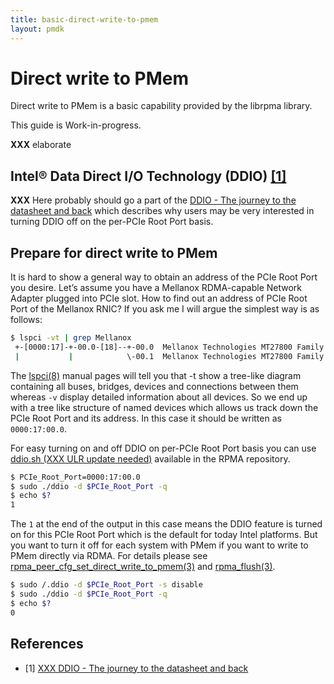 ```yaml
---
title: basic-direct-write-to-pmem
layout: pmdk
---
```


# Direct write to PMem

Direct write to PMem is a basic capability provided by the librpma library.

This guide is Work-in-progress.

**XXX** elaborate

## Intel® Data Direct I/O Technology (DDIO) [[1]][xxx-ddio]

**XXX** Here probably should go a part of the [DDIO - The journey to the datasheet and back][xxx-ddio] which describes why users may be very interested in turning DDIO off on the per-PCIe Root Port basis.

## Prepare for direct write to PMem

It is hard to show a general way to obtain an address of the PCIe Root Port you desire. Let’s assume you have a Mellanox RDMA-capable Network Adapter plugged into PCIe slot. How to find out an address of PCIe Root Port of the Mellanox RNIC? If you ask me I will argue the simplest way is as follows:

```sh
$ lspci -vt | grep Mellanox
 +-[0000:17]-+-00.0-[18]--+-00.0  Mellanox Technologies MT27800 Family [ConnectX-5]
 |           |            \-00.1  Mellanox Technologies MT27800 Family [ConnectX-5]
```

The [lspci(8)](https://man7.org/linux/man-pages/man8/lspci.8.html) manual pages will tell you that -t show a tree-like diagram containing all buses, bridges, devices and connections between them whereas `-v` display detailed information about all devices. So we end up with a tree like structure of named devices which allows us track down the PCIe Root Port and its address. In this case it should be written as `0000:17:00.0`.

For easy turning on and off DDIO on per-PCIe Root Port basis you can use [ddio.sh (XXX ULR update needed)](https://github.com/janekmi/rpma/blob/common-tools-ddio/tools/ddio.sh) available in the RPMA repository.

```sh
$ PCIe_Root_Port=0000:17:00.0
$ sudo ./ddio -d $PCIe_Root_Port -q
$ echo $?
1
```

The `1` at the end of the output in this case means the DDIO feature is turned on for this PCIe Root Port which is the default for today Intel platforms. But you want to turn it off for each system with PMem if you want to write to PMem directly via RDMA. For details please see [rpma_peer_cfg_set_direct_write_to_pmem(3)](https://pmem.io/rpma/manpages/master/rpma_peer_cfg_set_direct_write_to_pmem.3) and [rpma_flush(3)](https://pmem.io/rpma/manpages/master/rpma_flush.3).

```sh
$ sudo /.ddio -d $PCIe_Root_Port -s disable
$ sudo ./ddio -d $PCIe_Root_Port -q
$ echo $?
0
```

## References

* [1] [XXX DDIO - The journey to the datasheet and back][xxx-ddio]

[xxx-ddio]: http://janekmi.github.io/2020/06/21/ddio.html
